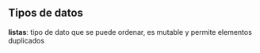 ## Tipos de datos

**listas**: tipo de dato que se puede ordenar, es mutable y permite elementos duplicados

